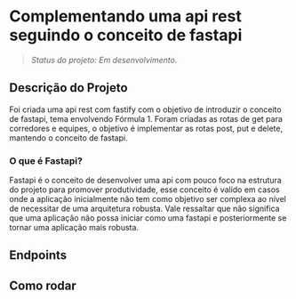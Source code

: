 # Complementando uma api rest seguindo o conceito de fastapi

> _Status do projeto: Em desenvolvimento._

## Descrição do Projeto

Foi criada uma api rest com fastify com o objetivo de introduzir o conceito de fastapi, tema envolvendo Fórmula 1. Foram criadas as rotas de get para corredores e equipes, o objetivo é implementar as rotas post, put e delete, mantendo o conceito de fastapi.

### O que é Fastapi?

Fastapi é o conceito de desenvolver uma api com pouco foco na estrutura do projeto para promover produtividade, esse conceito é valido em casos onde a aplicação inicialmente não tem como objetivo ser complexa ao nível de necessitar de uma arquitetura robusta. Vale ressaltar que não significa que uma aplicação não possa iniciar como uma fastapi e posteriormente se tornar uma aplicação mais robusta.

## Endpoints

## Como rodar

